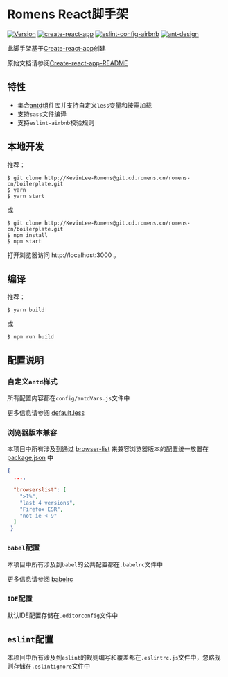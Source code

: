 # Romens React脚手架
[![Version](https://img.shields.io/badge/version-0.2.0-orange.svg)](#)
[![create-react-app](https://img.shields.io/badge/create--react--app-v1.0.11-brightgreen.svg)](https://github.com/facebookincubator/create-react-app/releases/tag/v1.0.11)
[![eslint-config-airbnb](https://img.shields.io/badge/eslint--config--airbnb-v15.1.0-red.svg)](https://github.com/airbnb/javascript/releases/tag/eslint-config-airbnb-v15.1.0)
[![ant-design](https://img.shields.io/badge/ant--design-v2.12.6-blue.svg)]()

此脚手架基于[Create-react-app](https://raw.githubusercontent.com/facebookincubator/create-react-app)创建

原始文档请参阅[Create-react-app-README](./README.create-react-app.md)


## 特性

- 集合[antd](https://ant.design/index-cn)组件库并支持自定义`less`变量和按需加载
- 支持`sass`文件编译
- 支持`eslint-airbnb`校验规则


## 本地开发

推荐：

```shell
$ git clone http://KevinLee-Romens@git.cd.romens.cn/romens-cn/boilerplate.git
$ yarn
$ yarn start
```

或

```shell
$ git clone http://KevinLee-Romens@git.cd.romens.cn/romens-cn/boilerplate.git
$ npm install
$ npm start
```

打开浏览器访问 http://localhost:3000 。


## 编译

推荐：

```shell
$ yarn build
```

或

```shell
$ npm run build
```

## 配置说明

### 自定义`antd`样式

所有配置内容都在`config/antdVars.js`文件中

更多信息请参阅 [default.less](https://github.com/ant-design/ant-design/blob/master/components/style/themes/default.less)


### 浏览器版本兼容

本项目中所有涉及到通过 [browser-list](https://github.com/ai/browserslist) 来兼容浏览器版本的配置统一放置在 [package.json](./package.json) 中

```JSON
{
  ...,

  "browserslist": [
    ">1%",
    "last 4 versions",
    "Firefox ESR",
    "not ie < 9"
  ]
 }
```

### `babel`配置

本项目中所有涉及到`babel`的公共配置都在`.babelrc`文件中

更多信息请参阅 [babelrc](https://babeljs.io/docs/usage/babelrc/)

### `IDE`配置

默认IDE配置存储在`.editorconfig`文件中

## `eslint`配置

本项目中所有涉及到`eslint`的规则编写和覆盖都在`.eslintrc.js`文件中，忽略规则存储在`.eslintignore`文件中


